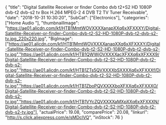 {
	"title": "Digital Satellite Receiver or finder Combo dvb t2+S2 HD 1080P dvb-t2 dvb-s2 tv Box H.264   MPEG-2 4 DVB T2 TV Tuner Receivable",
	"date": "2018-10-31 10:30:20",
	"SubCat": ["Electronics"],
	"categories": ["Home Audio "],
	"thumbnailImage": "https://ae01.alicdn.com/kf/HTB1MmtWOVXXXXanapXXq6xXFXXXY/Digital-Satellite-Receiver-or-finder-Combo-dvb-t2-S2-HD-1080P-dvb-t2-dvb-s2-tv.jpg_220x220.jpg",
	"BigImage": ["https://ae01.alicdn.com/kf/HTB1MmtWOVXXXXanapXXq6xXFXXXY/Digital-Satellite-Receiver-or-finder-Combo-dvb-t2-S2-HD-1080P-dvb-t2-dvb-s2-tv.jpg","https://ae01.alicdn.com/kf/HTB1QWWjOVXXXXacXFXXq6xXFXXX9/Digital-Satellite-Receiver-or-finder-Combo-dvb-t2-S2-HD-1080P-dvb-t2-dvb-s2-tv.jpg","https://ae01.alicdn.com/kf/HTB1ZTs5QVXXXXbSXXXXq6xXFXXXf/Digital-Satellite-Receiver-or-finder-Combo-dvb-t2-S2-HD-1080P-dvb-t2-dvb-s2-tv.jpg","https://ae01.alicdn.com/kf/HTB1ZboPQVXXXXboXFXXq6xXFXXXO/Digital-Satellite-Receiver-or-finder-Combo-dvb-t2-S2-HD-1080P-dvb-t2-dvb-s2-tv.jpg","https://ae01.alicdn.com/kf/HTB1VYcZQVXXXXaMXpXXq6xXFXXXN/Digital-Satellite-Receiver-or-finder-Combo-dvb-t2-S2-HD-1080P-dvb-t2-dvb-s2-tv.jpg"],
	"actualPrice": 19.08,
	"comparePrice": 20.08,
	"linkurl": "http://s.click.aliexpress.com/e/sMDclVQ",
	"inStock": 76
}

